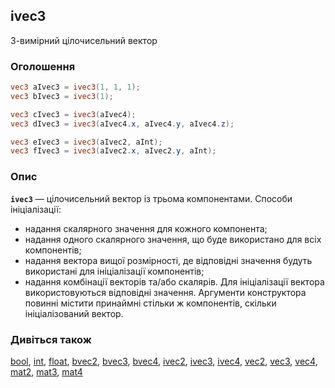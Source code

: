 ## ivec3
3-вимірний цілочисельний вектор

### Оголошення
```glsl
vec3 aIvec3 = ivec3(1, 1, 1);
vec3 bIvec3 = ivec3(1);

vec3 cIvec3 = ivec3(aIvec4);
vec3 dIvec3 = ivec3(aIvec4.x, aIvec4.y, aIvec4.z);

vec3 eIvec3 = ivec3(aIvec2, aInt);
vec3 fIvec3 = ivec3(aIvec2.x, aIvec2.y, aInt);
```

### Опис
**```ivec3```** — цілочисельний вектор із трьома компонентами. Способи ініціалізації:

- надання скалярного значення для кожного компонента;
- надання одного скалярного значення, що буде використано для всіх компонентів;
- надання вектора вищої розмірності, де відповідні значення будуть використані для ініціалізації компонентів;
- надання комбінації векторів та/або скалярів. Для ініціалізації вектора використовуються відповідні значення. Аргументи конструктора повинні містити принаймні стільки ж компонентів, скільки ініціалізований вектор.

### Дивіться також
[bool](/glossary/?lan=ua&search=bool), [int](/glossary/?lan=ua&search=int), [float](/glossary/?lan=ua&search=float), [bvec2](/glossary/?lan=ua&search=bvec2), [bvec3](/glossary/?lan=ua&search=bvec3), [bvec4](/glossary/?lan=ua&search=bvec4), [ivec2](/glossary/?lan=ua&search=ivec2), [ivec3](/glossary/?lan=ua&search=ivec3), [ivec4](/glossary/?lan=ua&search=ivec4), [vec2](/glossary/?lan=ua&search=vec2), [vec3](/glossary/?lan=ua&search=vec3), [vec4](/glossary/?lan=ua&search=vec4), [mat2](/glossary/?lan=ua&search=mat2), [mat3](/glossary/?lan=ua&search=mat3), [mat4](/glossary/?lan=ua&search=mat4)
